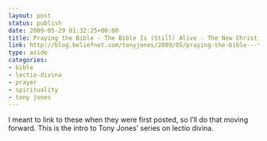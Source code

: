 ```yaml
---
layout: post
status: publish
date: 2009-05-29 01:32:25+00:00
title: Praying the Bible - The Bible Is (Still) Alive - The New Christians
link: http://blog.beliefnet.com/tonyjones/2009/05/praying-the-bible---the-bible.html
type: aside
categories:
- bible
- lectio-divina
- prayer
- spirituality
- tony jones
---
```


I meant to link to these when they were first posted, so I’ll do that moving forward. This is the intro to Tony Jones’ series on lectio divina.
